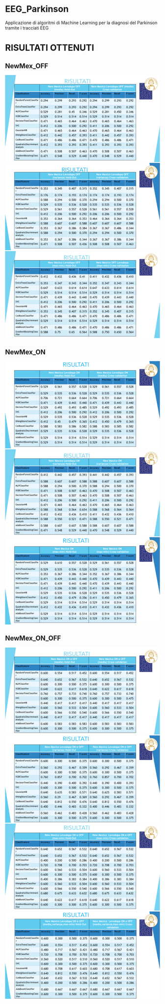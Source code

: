 # EEG_Parkinson
Applicazione di algoritmi di Machine Learning per la diagnosi del Parkinson tramite i tracciati EEG


# RISULTATI OTTENUTI

## NewMex_OFF
![1](https://github.com/R-luigi99/EEG_Parkinson/blob/master/Tabelle/Screenshot%20(6).png)
![2](https://github.com/R-luigi99/EEG_Parkinson/blob/master/Tabelle/Screenshot%20(7).png)
![3](https://github.com/R-luigi99/EEG_Parkinson/blob/master/Tabelle/Screenshot%20(8).png)
## NewMex_ON
![4](https://github.com/R-luigi99/EEG_Parkinson/blob/master/Tabelle/Screenshot%20(9).png)
![5](https://github.com/R-luigi99/EEG_Parkinson/blob/master/Tabelle/Screenshot%20(10).png)
![6](https://github.com/R-luigi99/EEG_Parkinson/blob/master/Tabelle/Screenshot%20(11).png)
## NewMex_ON_OFF
![7](https://github.com/R-luigi99/EEG_Parkinson/blob/master/Tabelle/Screenshot%20(16).png)
![8](https://github.com/R-luigi99/EEG_Parkinson/blob/master/Tabelle/Screenshot%20(13).png)
![9](https://github.com/R-luigi99/EEG_Parkinson/blob/master/Tabelle/Screenshot%20(14).png)
![10](https://github.com/R-luigi99/EEG_Parkinson/blob/master/Tabelle/Screenshot%20(15).png)
